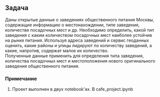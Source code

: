 ## Задача
Даны открытые данные о заведениях общественного питания Москвы, содержащие информацию о местонахождении, типе заведения, количестве посадочных мест и др.
Необходимо определить, какой тип заведения с каким количеством посадочных мест наиболее устойчив на рынке питания. 
Используя адреса заведений и сервис геоданных оценить, какие районы и улицы лидируют по количеству заведений, а какие, напротив, содержат малое их количество.   
Полученные данные применить для определения типа заведения, количества посадочных мест и местоположения нового оригинального заведения общественного питания.

### Примечание
1. Проект выполнен в двух notebook'ах. В cafe_project.ipynb
